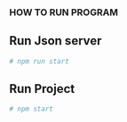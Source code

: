 ### HOW TO RUN PROGRAM
## Run Json server
```php 
# npm run start
```
## Run Project
```php
# npm start
```
